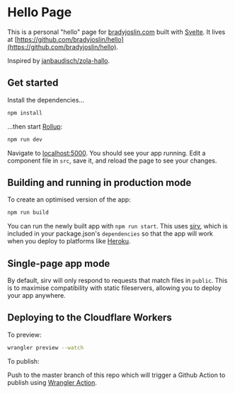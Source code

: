 # Hello Page

This is a personal "hello" page for [bradyjoslin.com](https://bradyjoslin.com) built with [Svelte](https://svelte.dev). It lives at [https://github.com/bradyjoslin/hello](https://github.com/bradyjoslin/hello).

Inspired by [janbaudisch/zola-hallo](https://github.com/janbaudisch/zola-hallo).

## Get started

Install the dependencies...

```bash
npm install
```

...then start [Rollup](https://rollupjs.org):

```bash
npm run dev
```

Navigate to [localhost:5000](http://localhost:5000). You should see your app running. Edit a component file in `src`, save it, and reload the page to see your changes.

## Building and running in production mode

To create an optimised version of the app:

```bash
npm run build
```

You can run the newly built app with `npm run start`. This uses [sirv](https://github.com/lukeed/sirv), which is included in your package.json's `dependencies` so that the app will work when you deploy to platforms like [Heroku](https://heroku.com).

## Single-page app mode

By default, sirv will only respond to requests that match files in `public`. This is to maximise compatibility with static fileservers, allowing you to deploy your app anywhere.

## Deploying to the Cloudflare Workers

To preview:

```bash
wrangler preview --watch
```

To publish:

Push to the master branch of this repo which will trigger a Github Action to publish using [Wrangler Action](https://github.com/cloudflare/wrangler-action).

